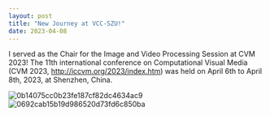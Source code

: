 ```yaml
---
layout: post
title: "New Journey at VCC-SZU!"
date: 2023-04-08
---
```


I served as the Chair for the Image and Video Processing Session at CVM 2023!
The 11th international conference on Computational Visual Media (CVM 2023, http://iccvm.org/2023/index.htm) was held on April 6th to April 8th, 2023, at Shenzhen, China.

![0b14075cc0b23fe187cf82dc4634ac9](https://user-images.githubusercontent.com/9473597/236773174-b11c7923-1c7f-4f30-940e-5ef71ec35ca8.jpg)
![0692cab15b19d986520d73fd6c850ba](https://user-images.githubusercontent.com/9473597/236773205-44f1c5f5-a66e-48cd-b7b5-446e4377b406.jpg)
